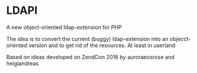 # LDAPI

A new object-oriented ldap-extension for PHP

The idea is to convert the current (buggy) ldap-extension into an objecct-oriented version and to get rid of the resources. At least in userland

Based on ideas developed on ZendCon 2016 by auroraeosrose and heiglandreas
